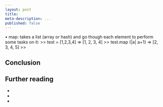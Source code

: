 ```yaml
---
layout: post
title:
meta-description: ...
published: false
---
```


• map: takes a list (array or hash) and go though each element to perform some tasks on it:
      >> test = [1,2,3,4]
      => [1, 2, 3, 4]
      >> test.map {|a| a+1}
      => [2, 3, 4, 5]
      >>

## Conclusion

## Further reading

-
-
-


